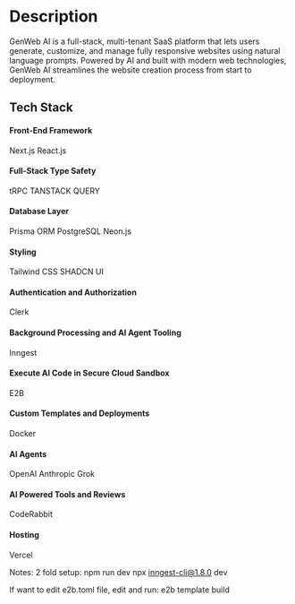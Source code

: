 # Description

GenWeb AI is a full-stack, multi-tenant SaaS platform that lets users generate, customize, and manage fully responsive websites using natural language prompts. Powered by AI and built with modern web technologies, GenWeb AI streamlines the website creation process from start to deployment.

## Tech Stack

#### Front-End Framework

Next.js
React.js

#### Full-Stack Type Safety

tRPC
TANSTACK QUERY

#### Database Layer

Prisma ORM
PostgreSQL
Neon.js

#### Styling

Tailwind CSS
SHADCN UI

#### Authentication and Authorization

Clerk

#### Background Processing and AI Agent Tooling

Inngest

#### Execute AI Code in Secure Cloud Sandbox

E2B

#### Custom Templates and Deployments

Docker

#### AI Agents

OpenAI
Anthropic
Grok

#### AI Powered Tools and Reviews

CodeRabbit

#### Hosting

Vercel

Notes:
2 fold setup:
npm run dev
npx inngest-cli@1.8.0 dev 

 If want to edit e2b.toml file, edit and run:
 e2b template build
